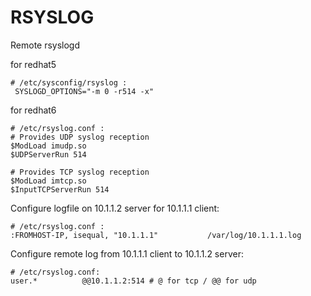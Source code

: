 RSYSLOG
=======

Remote rsyslogd

for redhat5

    # /etc/sysconfig/rsyslog :
     SYSLOGD_OPTIONS="-m 0 -r514 -x"

for redhat6

    # /etc/rsyslog.conf :
    # Provides UDP syslog reception
    $ModLoad imudp.so
    $UDPServerRun 514

    # Provides TCP syslog reception
    $ModLoad imtcp.so
    $InputTCPServerRun 514

Configure logfile on 10.1.1.2 server for 10.1.1.1 client:

    # /etc/rsyslog.conf :
    :FROMHOST-IP, isequal, "10.1.1.1"           /var/log/10.1.1.1.log

Configure remote log from 10.1.1.1 client to 10.1.1.2 server:

    # /etc/rsyslog.conf:
    user.*          @@10.1.1.2:514 # @ for tcp / @@ for udp
